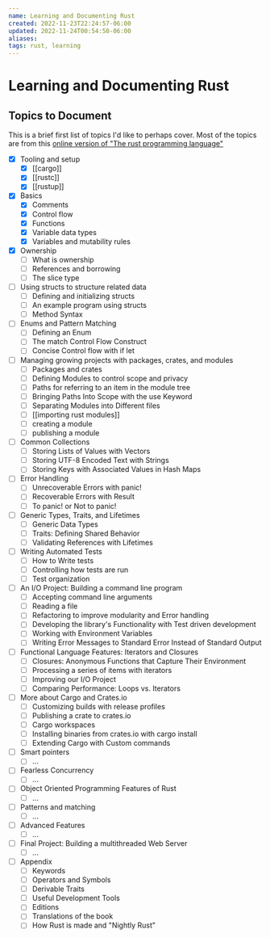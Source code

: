 ```yaml
---
name: Learning and Documenting Rust
created: 2022-11-23T22:24:57-06:00
updated: 2022-11-24T00:54:50-06:00
aliases: 
tags: rust, learning
---
```

# Learning and Documenting Rust

## Topics to Document

This is a brief first list of topics I'd like to perhaps cover.
Most of the topics are from this [online version of "The rust programming language"](https://doc.rust-lang.org/book/)

- [x] Tooling and setup
	- [x] [[cargo]]
	- [x] [[rustc]]
	- [x] [[rustup]]
- [x] Basics
	- [x] Comments
	- [x] Control flow
	- [x] Functions
	- [x] Variable data types
	- [x] Variables and mutability rules
- [x] Ownership
	- [ ] What is ownership
	- [ ] References and borrowing
	- [ ] The slice type
- [ ] Using structs to structure related data
	- [ ] Defining and initializing structs
	- [ ] An example program using structs
	- [ ] Method Syntax
- [ ] Enums and Pattern Matching
	- [ ] Defining an Enum
	- [ ] The match Control Flow Construct
	- [ ] Concise Control flow with if let
- [ ] Managing growing projects with packages, crates, and modules
	- [ ] Packages and crates
	- [ ] Defining Modules to control scope and privacy
	- [ ] Paths for referring to an item in the module tree
	- [ ] Bringing Paths Into Scope with the use Keyword
	- [ ] Separating Modules into Different files
	- [ ] [[importing rust modules]]
	- [ ] creating a module
	- [ ] publishing a module
- [ ] Common Collections
	- [ ] Storing Lists of Values with Vectors
	- [ ] Storing UTF-8 Encoded Text with Strings
	- [ ] Storing Keys with Associated Values in Hash Maps
- [ ] Error Handling
	- [ ] Unrecoverable Errors with panic!
	- [ ] Recoverable Errors with Result
	- [ ] To panic! or Not to panic!
- [ ] Generic Types, Traits, and Lifetimes
	- [ ] Generic Data Types
	- [ ] Traits: Defining Shared Behavior
	- [ ] Validating References with Lifetimes
- [ ] Writing Automated Tests
	- [ ] How to Write tests
	- [ ] Controlling how tests are run
	- [ ] Test organization
- [ ] An I/O Project: Building a command line program
	- [ ] Accepting command line arguments
	- [ ] Reading a file
	- [ ] Refactoring to improve modularity and Error handling
	- [ ] Developing the library's Functionality with Test driven development
	- [ ] Working with Environment Variables
	- [ ] Writing Error Messages to Standard Error Instead of Standard Output
- [ ] Functional Language Features: Iterators and Closures
	- [ ] Closures: Anonymous Functions that Capture Their Environment
	- [ ] Processing a series of items with iterators
	- [ ] Improving our I/O Project
	- [ ] Comparing Performance: Loops vs. Iterators
- [ ] More about Cargo and Crates.io
	- [ ] Customizing builds with release profiles
	- [ ] Publishing a crate to crates.io
	- [ ] Cargo workspaces
	- [ ] Installing binaries from crates.io with cargo install
	- [ ] Extending Cargo with Custom commands
- [ ] Smart pointers
	- [ ] ...
- [ ] Fearless Concurrency
	- [ ] ...
- [ ] Object Oriented Programming Features of Rust
	- [ ] ...
- [ ] Patterns and matching
	- [ ] ...
- [ ] Advanced Features
	- [ ] ...
- [ ] Final Project: Building a multithreaded Web Server
	- [ ] ...
- [ ] Appendix
	- [ ] Keywords
	- [ ] Operators and Symbols
	- [ ] Derivable Traits
	- [ ] Useful Development Tools
	- [ ] Editions
	- [ ] Translations of the book
	- [ ] How Rust is made and "Nightly Rust"